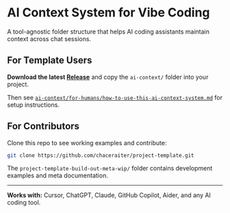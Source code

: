 # AI Context System for Vibe Coding

A tool-agnostic folder structure that helps AI coding assistants maintain context across chat sessions.

## For Template Users

**Download the latest [Release](https://github.com/chaceraiter/project-template/releases)** and copy the `ai-context/` folder into your project.

Then see [`ai-context/for-humans/how-to-use-this-ai-context-system.md`](ai-context/for-humans/how-to-use-this-ai-context-system.md) for setup instructions.

## For Contributors

Clone this repo to see working examples and contribute:

```bash
git clone https://github.com/chaceraiter/project-template.git
```

The `project-template-build-out-meta-wip/` folder contains development examples and meta documentation.

---

**Works with:** Cursor, ChatGPT, Claude, GitHub Copilot, Aider, and any AI coding tool.

